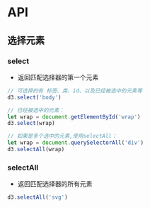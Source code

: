 # API

## 选择元素

### select
- 返回匹配选择器的第一个元素
```js
// 可选择的有 标签、类、id、以及已经被选中的元素等
d3.select('body')

// 已经被选中的元素：
let wrap = document.getElementById('wrap')
d3.select(wrap)

// 如果是多个选中的元素,使用selectAll：
let wrap = document.querySelectorAll('div')
d3.selectAll(wrap)
```

### selectAll
- 返回匹配选择器的所有元素
```js
d3.selectAll('svg')
```












































<style>
#app .theme-default-content {
    max-width: 1200px;
}
</style>
